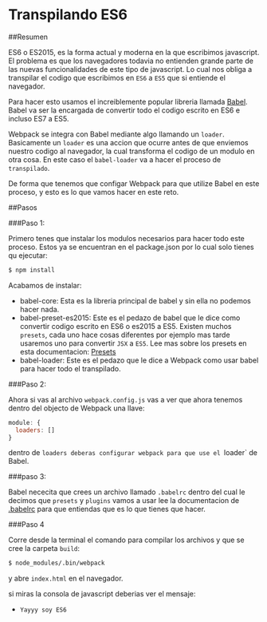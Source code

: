 # Transpilando ES6

##Resumen

ES6 o ES2015, es la forma actual y moderna en la que escribimos javascript. El problema es que los navegadores todavia no entienden grande parte de las nuevas funcionalidades de este tipo de javascript. Lo cual nos obliga a transpilar el codigo que escribimos en `ES6` a `ES5` que si entiende el navegador.

Para hacer esto usamos el increiblemente popular libreria llamada [Babel](https://babeljs.io/). Babel va ser la encargada de convertir todo el codigo escrito en ES6 e incluso ES7 a ES5.

Webpack se integra con Babel mediante algo llamando un `loader`. Basicamente un `loader` es una accion que ocurre antes de que enviemos nuestro codigo al navegador, la cual transforma el codigo de un modulo en otra cosa. En este caso el `babel-loader` va a hacer el proceso de `transpilado`.

De forma que tenemos que configar Webpack para que utilize Babel en este proceso, y esto es lo que vamos hacer en este reto.

##Pasos

###Paso 1:

Primero tenes que instalar los modulos necesarios para hacer todo este proceso. Estos ya se encuentran en el package.json por lo cual solo tienes qu ejecutar:

```bash
$ npm install
```

Acabamos de instalar:

- babel-core: Esta es la libreria principal de babel y sin ella no podemos hacer nada.
- babel-preset-es2015: Este es el pedazo de babel que le dice como convertir codigo escrito en ES6 o es2015 a ES5. Existen muchos `presets`, cada uno hace cosas diferentes por ejemplo mas tarde usaremos uno para convertir `JSX` a `ES5`. Lee mas sobre los presets en esta documentacion: [Presets](https://babeljs.io/docs/plugins/)
- babel-loader: Este es el pedazo que le dice a Webpack como usar babel para hacer todo el transpilado.

###Paso 2:

Ahora si vas al archivo `webpack.config.js` vas a ver que ahora tenemos dentro del objecto de Webpack una llave:

```javascript
module: {
  loaders: []
}
```

dentro de `loaders deberas configurar webpack para que use el `loader` de Babel.

###paso 3:

Babel nececita que crees un archivo llamado `.babelrc` dentro del cual le decimos que `presets` y `plugins` vamos a usar lee la documentacion de [.babelrc](https://babeljs.io/docs/usage/babelrc/) para que entiendas que es lo que tienes que hacer.

###Paso 4

Corre desde la terminal el comando para compilar los archivos y que se cree la carpeta `build`:

```bash
$ node_modules/.bin/webpack
```
 y abre `index.html` en el navegador.

si miras la consola de javascript deberias ver el mensaje:

- `Yayyy soy ES6`



